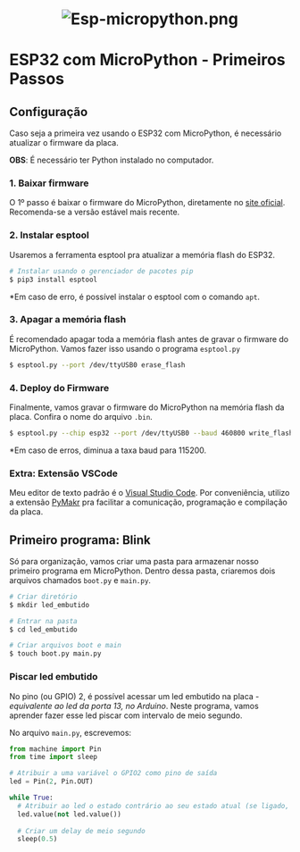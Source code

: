 
<h1 align=center>

  ![Esp-micropython.png](https://www.imagemhost.com.br/images/2021/04/04/Esp-micropython3.png)
</h1>


  # ESP32 com MicroPython - Primeiros Passos

## Configuração

Caso seja a primeira vez usando o ESP32 com MicroPython, é necessário atualizar o firmware da placa.

**OBS**: É necessário ter Python instalado no computador.

### 1. Baixar firmware

O 1º passo é baixar o firmware do MicroPython, diretamente no [site oficial](https://micropython.org/download/). 
Recomenda-se a versão estável mais recente.

### 2. Instalar esptool

Usaremos a ferramenta esptool pra atualizar a memória flash do ESP32.

```bash
# Instalar usando o gerenciador de pacotes pip
$ pip3 install esptool
```

*Em caso de erro, é possível instalar o esptool com o comando `apt`.

### 3. Apagar a memória flash

É recomendado apagar toda a memória flash antes de gravar o firmware do MicroPython. Vamos fazer isso usando o programa `esptool.py`

```bash
$ esptool.py --port /dev/ttyUSB0 erase_flash
```

### 4. Deploy do Firmware

Finalmente, vamos gravar o firmware do MicroPython na memória flash da placa.
Confira o nome do arquivo `.bin`.

```bash
$ esptool.py --chip esp32 --port /dev/ttyUSB0 --baud 460800 write_flash -z 0x1000 esp32-date-version.bin
```

*Em caso de erros, diminua a taxa baud para 115200.

### Extra: Extensão VSCode

Meu editor de texto padrão é o [Visual Studio Code](https://code.visualstudio.com/). Por conveniência, utilizo a extensão [PyMakr](https://docs.pycom.io/gettingstarted/software/vscode/) pra facilitar a comunicação, programação e compilação da placa.

## Primeiro programa: Blink

Só para organização, vamos criar uma pasta para armazenar nosso primeiro programa em MicroPython. Dentro dessa pasta, criaremos dois arquivos chamados `boot.py` e `main.py`.

```sh
# Criar diretório
$ mkdir led_embutido

# Entrar na pasta
$ cd led_embutido

# Criar arquivos boot e main
$ touch boot.py main.py
```

### Piscar led embutido

No pino (ou GPIO) 2, é possível acessar um led embutido na placa - *equivalente ao led da porta 13, no Arduino*. Neste programa, vamos aprender fazer esse led piscar com intervalo de meio segundo.

No arquivo `main.py`, escrevemos:

```py
from machine import Pin
from time import sleep

# Atribuir a uma variável o GPIO2 como pino de saída
led = Pin(2, Pin.OUT)

while True:
  # Atribuir ao led o estado contrário ao seu estado atual (se ligado, desliga, e vice-versa)
  led.value(not led.value())
  
  # Criar um delay de meio segundo
  sleep(0.5)
```

